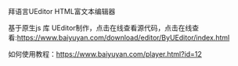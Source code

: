 拜语言UEditor HTML富文本编辑器

基于原生js 库 UEditor制作，点击在线查看源代码，点击在线查看:https://www.baiyuyan.com/download/editor/ByUEditor/index.html

如何使用教程：https://www.baiyuyan.com/player.html?id=12
